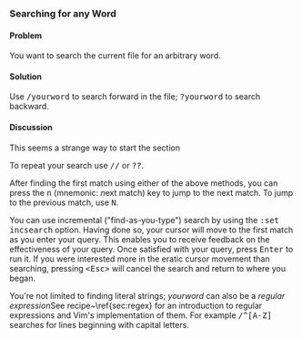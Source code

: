 <h3>Searching for any Word</h3>

<h4>Problem</h4>

You want to search the current file for an arbitrary word. 

<h4>Solution</h4>

Use <tt>/yourword</tt> to search forward in the file; <tt>?yourword</tt> to search backward.

<h4>Discussion</h4>

<span class="todo">This seems a strange way to start the section</span> 

To repeat your search use <tt>//</tt> or <tt>??</tt>.

After finding the first match using either of the above methods, you can press
the <tt>n</tt> (mnemonic: <i>n</i>ext match) key to jump to the next match. To
jump to the previous match, use <tt>N</tt>.

You can use incremental ("find-as-you-type") search by using the <tt>:set
incsearch</tt> option. Having done so, your cursor will move to the first
match as you enter your query. This enables you to receive feedback on the
effectiveness of your query. Once satisfied with your query, press
<tt>Enter</tt> to run it. If you were interested more in the eratic cursor
movement than searching, pressing <kbd>&lt;Esc&gt;</kbd> will cancel the
search and return to where you began.

You're not limited to finding literal strings; <i>yourword</i> can also be a
<i>regular expression</i><span class="fn">See recipe~\ref{sec:regex} for an
introduction to regular expressions and Vim's implementation of them</span>. For
example <tt>/^[A-Z]</tt> searches for lines beginning with capital letters.
